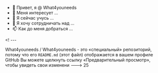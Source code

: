 - 👋 Привет, я @ What4youneeds
- 👀 Меня интересует ...
- 🌱 Я сейчас учусь ...
- 💞️ Я хочу сотрудничать над ...
- 📫 Как до меня добраться ...

<! ---

What4youneeds / What4youneeds - это «специальный» репозиторий, потому что его `README.md` (этот файл) отображается в вашем профиле GitHub
Вы можете щелкнуть ссылку «Предварительный просмотр», чтобы увидеть свои изменени
--->
25
